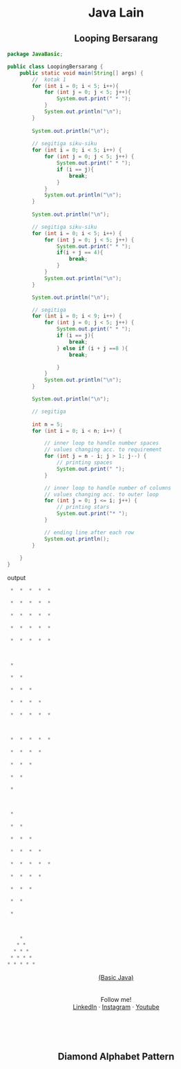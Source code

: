 <div align = "center">
  <h1> Java Lain </h1>
</div>

<div align = "center">
  <h2> Looping Bersarang </h2>
</div>

```java
package JavaBasic;

public class LoopingBersarang {
    public static void main(String[] args) {
        //  kotak 1
        for (int i = 0; i < 5; i++){
            for (int j = 0; j < 5; j++){
                System.out.print(" * ");
            }
            System.out.println("\n");
        }
        
        System.out.println("\n");
        
        // segitiga siku-siku
        for (int i = 0; i < 5; i++) {
            for (int j = 0; j < 5; j++) {
                System.out.print(" * ");
                if (i == j){
                    break;
                }
            }
            System.out.println("\n");
        }
        
        System.out.println("\n");

        // segitiga siku-siku
        for (int i = 0; i < 5; i++) {
            for (int j = 0; j < 5; j++) {
                System.out.print(" * ");
                if(i + j == 4){
                    break;
                }
            }
            System.out.println("\n");
        }

        System.out.println("\n");

        // segitiga
        for (int i = 0; i < 9; i++) {
            for (int j = 0; j < 5; j++) {
                System.out.print(" * ");
                if (i == j){
                    break;
                } else if (i + j ==8 ){
                    break;

                }
            }
            System.out.println("\n");
        }

        System.out.println("\n");

        // segitiga
        
        int n = 5;
        for (int i = 0; i < n; i++) {

            // inner loop to handle number spaces
            // values changing acc. to requirement
            for (int j = n - i; j > 1; j--) {
                // printing spaces
                System.out.print(" ");
            }

            // inner loop to handle number of columns
            // values changing acc. to outer loop
            for (int j = 0; j <= i; j++) {
                // printing stars
                System.out.print("* ");
            }

            // ending line after each row
            System.out.println();
        }
        
    }
}

```

output

```java 
 *  *  *  *  * 

 *  *  *  *  * 

 *  *  *  *  * 

 *  *  *  *  *

 *  *  *  *  *



 *

 *  *

 *  *  *

 *  *  *  * 

 *  *  *  *  *



 *  *  *  *  *

 *  *  *  *

 *  *  *

 *  *

 *



 * 

 *  *

 *  *  *

 *  *  *  *

 *  *  *  *  *

 *  *  *  *

 *  *  *

 *  * 

 *



    *
   * *
  * * *
 * * * *
* * * * *
```


<div align="center">
  <a href="https://github.com/falahdrrhmn/Tutorial-Java/blob/main/README.md">(Basic Java)</a>
</div>

<br>
<br>

<div align="center">
    Follow me!<br>
    <a href="https://bit.ly/3Qcg3s4">LinkedIn</a>
    ·
    <a href="https://bit.ly/3oRMMaA">Instagram</a>
    ·
    <a href="https://bit.ly/3zqrTrP">Youtube</a>
</div>

<br><br><br>

<div align = "center">
  <h2> Diamond Alphabet Pattern </h2>
</div>

